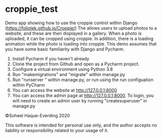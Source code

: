 # croppie_test
Demo app showing how to use the croppie control within Django (https://foliotek.github.io/Croppie/)
The allows users to upload photos to a website, and these are then displayed in a gallery.
When a photo is uploaded, it can be cropped using croppie.
In addition, there is a loading animation while the photo is loading into croppie.
This demo assumes that you have some basic familiarity with Django and Pycharm.

1. Install Pycharm if you haven't already
2. Clone the project from Github and open as a Pycharm project.
3. Configure a virtual environment using Python 3.8
4. Run "makemigrations" and "migrate" within manage.py
5. Run "runserver <port number>" within manage.py, or run using the run configuation within PyCharm
6. You can access the website at http://127.0.0.1:8000
7. You can access the admin page at http://127.0.0.1:8000. To login, you will need to create an admin user by running "createsuperuser" in manage.py
  
&copy;Soheel Haque-Everding 2020

This software is intended for personal use only, and the author accepts no liability or responsibility related to your usage of it.
